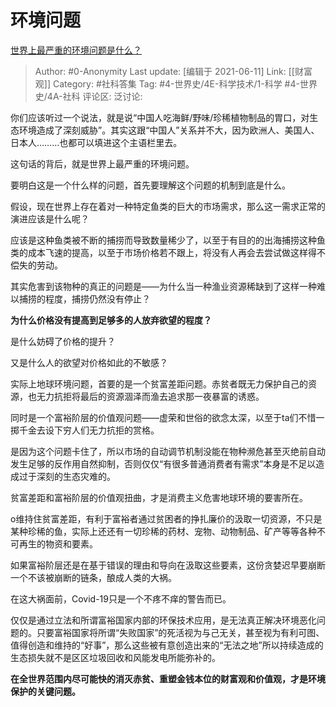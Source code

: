 # 环境问题
[世界上最严重的环境问题是什么？](https://www.zhihu.com/question/36275353/answer/1934096597)

> Author: #0-Anonymity
> Last update: [编辑于 2021-06-11]
> Link: [[财富观]]
> Category: #社科答集
> Tag: #4-世界史/4E-科学技术/1-科学 #4-世界史/4A-社科
> 评论区:
> 泛讨论:

你们应该听过一个说法，就是说“中国人吃海鲜/野味/珍稀植物制品的胃口，对生态环境造成了深刻威胁”。其实这跟“中国人”关系并不大，因为欧洲人、美国人、日本人………也都可以填进这个主语栏里去。

这句话的背后，就是世界上最严重的环境问题。

要明白这是一个什么样的问题，首先要理解这个问题的机制到底是什么。

假设，现在世界上存在着对一种特定鱼类的巨大的市场需求，那么这一需求正常的演进应该是什么呢？

应该是这种鱼类被不断的捕捞而导致数量稀少了，以至于有目的的出海捕捞这种鱼类的成本飞速的提高，以至于市场价格若不跟上，将没有人再会去尝试做这样得不偿失的劳动。

其实危害到该物种的真正的问题是——为什么当一种渔业资源稀缺到了这样一种难以捕捞的程度，捕捞仍然没有停止？

**为什么价格没有提高到足够多的人放弃欲望的程度？**

是什么妨碍了价格的提升？

又是什么人的欲望对价格如此的不敏感？

实际上地球环境问题，首要的是一个贫富差距问题。赤贫者既无力保护自己的资源，也无力抗拒将最后的资源涸泽而渔去追求那一夜暴富的诱惑。

同时是一个富裕阶层的价值观问题——虚荣和世俗的欲念太深，以至于ta们不惜一掷千金去设下穷人们无力抗拒的赏格。

是因为这个问题卡住了，所以市场的自动调节机制没能在物种濒危甚至灭绝前自动发生足够的反作用自然抑制，否则仅仅“有很多普通消费者有需求”本身是不足以造成过于深刻的生态灾难的。

贫富差距和富裕阶层的价值观扭曲，才是消费主义危害地球环境的要害所在。

o维持住贫富差距，有利于富裕者通过贫困者的挣扎廉价的汲取一切资源，不只是某种珍稀的鱼，实际上还还有一切珍稀的药材、宠物、动物制品、矿产等等各种不可再生的物资和要素。

如果富裕阶层还是在基于错误的理由和导向在汲取这些要素，这份贪婪迟早要崩断一个不该被崩断的链条，酿成人类的大祸。

在这大祸面前，Covid-19只是一个不疼不痒的警告而已。

仅仅是通过立法和所谓富裕国家内部的环保技术应用，是无法真正解决环境恶化问题的。只要富裕国家将所谓“失败国家”的死活视为与己无关，甚至视为有利可图、值得创造和维持的“好事”，那么这些被有意创造出来的“无法之地”所以持续造成的生态损失就不是区区垃圾回收和风能发电所能弥补的。

**在全世界范围内尽可能快的消灭赤贫、重塑金钱本位的财富观和价值观，才是环境保护的关键问题。**
